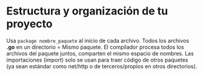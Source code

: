 # Estructura y organización de tu proyecto

Usa ```package nombre_paquete``` al inicio de cada archivo. Todos los archivos **.go** en un directorio = Mismo paquete. El compilador procesa todos los archivos del paquete juntos, comparten el mismo espacio de nombres. Las importaciones (import) solo se usan para traer código de otros paquetes (ya sean estándar como net/http o de terceros/propios en otros directorios).